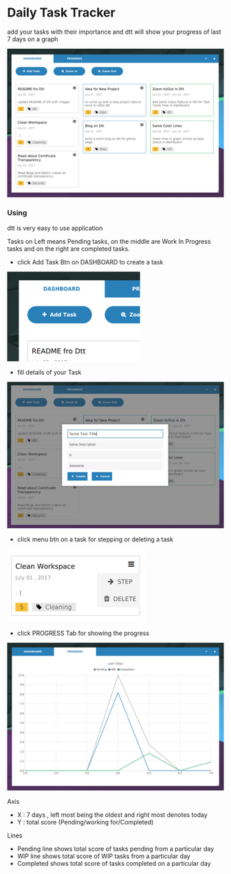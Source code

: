 # Daily Task Tracker
add your tasks with their importance and dtt will show your progress of last 7 days on a graph

![DASHBOARD](images/dashboard.png)

### Using
dtt is very easy to use application

Tasks on Left means Pending tasks, on the middle are Work In Progress tasks and on the right are completed tasks.

* click Add Task Btn on DASHBOARD to create a task

![ADDBTN](images/addbtn.png)


* fill details of your Task

![CREATETASK](images/createtask.png)


* click menu btn on a task for stepping or deleting a task

![MENU](images/menu.png)


* click PROGRESS Tab for showing the progress

![PROGRESS](images/graph.png)

Axis
* X : 7 days , left most being the oldest and right most denotes today
* Y : total score (Pending/working for/Completed)

Lines
* Pending line shows total score of tasks pending from a particular day
* WIP line shows total score of WIP tasks from a particular day
* Completed shows total score of tasks completed on a particular day
